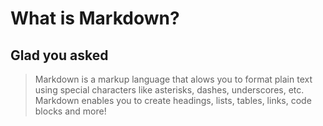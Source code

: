 # What is Markdown?
## Glad you asked
> Markdown is a markup language that alows you to format plain text using special characters like asterisks, dashes, underscores, etc. Markdown enables you to create headings, lists, tables, links, code blocks and more!
